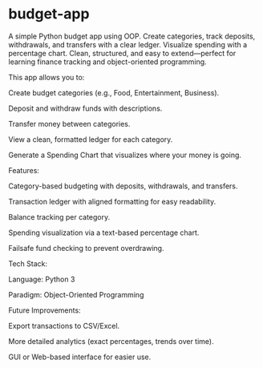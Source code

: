 # budget-app
A simple Python budget app using OOP. Create categories, track deposits, withdrawals, and transfers with a clear ledger. Visualize spending with a percentage chart. Clean, structured, and easy to extend—perfect for learning finance tracking and object-oriented programming.

This app allows you to:

Create budget categories (e.g., Food, Entertainment, Business).

Deposit and withdraw funds with descriptions.

Transfer money between categories.

View a clean, formatted ledger for each category.

Generate a Spending Chart that visualizes where your money is going.

Features:

Category-based budgeting with deposits, withdrawals, and transfers.

Transaction ledger with aligned formatting for easy readability.

Balance tracking per category.

Spending visualization via a text-based percentage chart.

Failsafe fund checking to prevent overdrawing.

Tech Stack:

Language: Python 3

Paradigm: Object-Oriented Programming

Future Improvements:

Export transactions to CSV/Excel.

More detailed analytics (exact percentages, trends over time).

GUI or Web-based interface for easier use.

